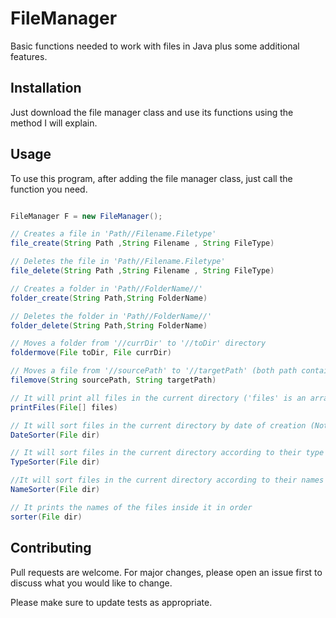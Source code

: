 # FileManager

Basic functions needed to work with files in Java plus some additional features.

## Installation

Just download the file manager class and use its functions using the method I will explain.


## Usage
To use this program, after adding the file manager class, just call the function you need.
```Java

FileManager F = new FileManager();

// Creates a file in 'Path//Filename.Filetype' 
file_create(String Path ,String Filename , String FileType)

// Deletes the file in 'Path//Filename.Filetype' 
file_delete(String Path ,String Filename , String FileType)

// Creates a folder in 'Path//FolderName//' 
folder_create(String Path,String FolderName)

// Deletes the folder in 'Path//FolderName//'
folder_delete(String Path,String FolderName)

// Moves a folder from '//currDir' to '//toDir' directory
foldermove(File toDir, File currDir)

// Moves a file from '//sourcePath' to '//targetPath' (both path contains the file name and file type E.g targetpath = "C://testfile.jpg")
filemove(String sourcePath, String targetPath)

// It will print all files in the current directory ('files' is an array that is automatically filled by the FileManager class. To use, just enter 'files' in function)
printFiles(File[] files)

// It will sort files in the current directory by date of creation (Note : you can turn your String path to a File using this code : new File(String your path)  )
DateSorter(File dir)

// It will sort files in the current directory according to their type 
TypeSorter(File dir)

//It will sort files in the current directory according to their names (alphabet)
NameSorter(File dir)

// It prints the names of the files inside it in order
sorter(File dir)


```



## Contributing

Pull requests are welcome. For major changes, please open an issue first
to discuss what you would like to change.

Please make sure to update tests as appropriate.
